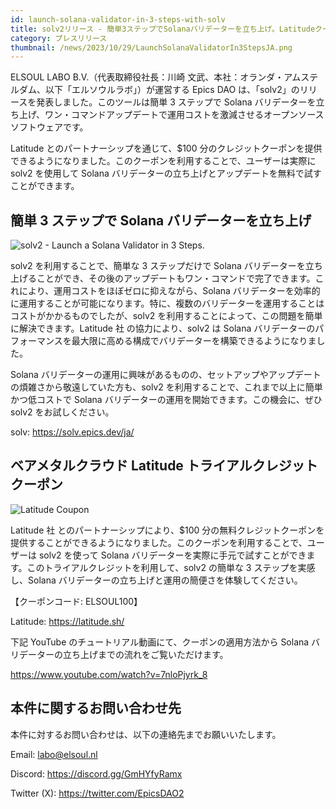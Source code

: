 ```yaml
---
id: launch-solana-validator-in-3-steps-with-solv
title: solv2リリース - 簡単3ステップでSolanaバリデーターを立ち上げ。Latitudeクーポンで無料お試し可能。
category: プレスリリース
thumbnail: /news/2023/10/29/LaunchSolanaValidatorIn3StepsJA.png
---
```


ELSOUL LABO B.V.（代表取締役社長：川崎 文武、本社：オランダ・アムステルダム、以下「エルソウルラボ」）が運営する Epics DAO は、「solv2」のリリースを発表しました。このツールは簡単 3 ステップで Solana バリデーターを立ち上げ、ワン・コマンドアップデートで運用コストを激減させるオープンソースソフトウェアです。

Latitude とのパートナーシップを通じて、$100 分のクレジットクーポンを提供できるようになりました。このクーポンを利用することで、ユーザーは実際に solv2 を使用して Solana バリデーターの立ち上げとアップデートを無料で試すことができます。

## 簡単 3 ステップで Solana バリデーターを立ち上げ

![solv2 - Launch a Solana Validator in 3 Steps.](/news/2023/10/29/solvJA.png)

solv2 を利用することで、簡単な 3 ステップだけで Solana バリデーターを立ち上げることができ、その後のアップデートもワン・コマンドで完了できます。これにより、運用コストをほぼゼロに抑えながら、Solana バリデーターを効率的に運用することが可能になります。特に、複数のバリデーターを運用することはコストがかかるものでしたが、solv2 を利用することによって、この問題を簡単に解決できます。Latitude 社 の協力により、solv2 は Solana バリデーターのパフォーマンスを最大限に高める構成でバリデーターを構築できるようになりました。

Solana バリデーターの運用に興味があるものの、セットアップやアップデートの煩雑さから敬遠していた方も、solv2 を利用することで、これまで以上に簡単かつ低コストで Solana バリデーターの運用を開始できます。この機会に、ぜひ solv2 をお試しください。

solv: https://solv.epics.dev/ja/

## ベアメタルクラウド Latitude トライアルクレジットクーポン

![Latitude Coupon](/news/2023/10/29/LatitudeCoupon.png)

Latitude 社 とのパートナーシップにより、$100 分の無料クレジットクーポンを提供することができるようになりました。このクーポンを利用することで、ユーザーは solv2 を使って Solana バリデーターを実際に手元で試すことができます。このトライアルクレジットを利用して、solv2 の簡単な 3 ステップを実感し、Solana バリデーターの立ち上げと運用の簡便さを体験してください。

【クーポンコード: ELSOUL100】

Latitude: https://latitude.sh/

下記 YouTube のチュートリアル動画にて、クーポンの適用方法から Solana バリデーターの立ち上げまでの流れをご覧いただけます。

https://www.youtube.com/watch?v=7nloPjyrk_8

## 本件に関するお問い合わせ先

本件に対するお問い合わせは、以下の連絡先までお願いいたします。

Email: labo@elsoul.nl

Discord: https://discord.gg/GmHYfyRamx

Twitter (X): https://twitter.com/EpicsDAO2
